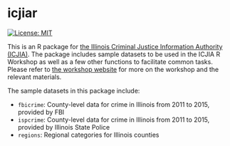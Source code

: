 # icjiar

[![License: MIT](https://img.shields.io/badge/License-MIT-yellow.svg)](https://opensource.org/licenses/MIT)

This is an R package for [the Illinois Criminal Justice Information Authority (ICJIA)](http://www.icjia.state.il.us/). The package includes sample datasets to be used in the ICJIA R Workshop as well as a few other functions to facilitate common tasks. Please refer to [the workshop website](https://bobaekang.github.io/icjia-r-workshop/) for more on the workshop and the relevant materials.

The sample datasets in this package include:
* `fbicrime`: County-level data for crime in Illinois from 2011 to 2015, provided by FBI
* `ispcrime`: County-level data for crime in Illinois from 2011 to 2015, provided by Illinois State Police
* `regions`: Regional categories for Illinois counties
